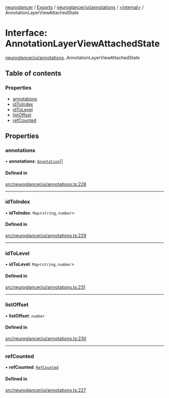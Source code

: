 [neuroglancer](../README.md) / [Exports](../modules.md) / [neuroglancer/ui/annotations](../modules/neuroglancer_ui_annotations.md) / [<internal\>](../modules/neuroglancer_ui_annotations._internal_.md) / AnnotationLayerViewAttachedState

# Interface: AnnotationLayerViewAttachedState

[neuroglancer/ui/annotations](../modules/neuroglancer_ui_annotations.md).[<internal>](../modules/neuroglancer_ui_annotations._internal_.md).AnnotationLayerViewAttachedState

## Table of contents

### Properties

- [annotations](neuroglancer_ui_annotations._internal_.AnnotationLayerViewAttachedState.md#annotations)
- [idToIndex](neuroglancer_ui_annotations._internal_.AnnotationLayerViewAttachedState.md#idtoindex)
- [idToLevel](neuroglancer_ui_annotations._internal_.AnnotationLayerViewAttachedState.md#idtolevel)
- [listOffset](neuroglancer_ui_annotations._internal_.AnnotationLayerViewAttachedState.md#listoffset)
- [refCounted](neuroglancer_ui_annotations._internal_.AnnotationLayerViewAttachedState.md#refcounted)

## Properties

### annotations

• **annotations**: [`Annotation`](../modules/neuroglancer_annotation.md#annotation)[]

#### Defined in

[src/neuroglancer/ui/annotations.ts:228](https://github.com/ActiveBrainAtlas2/neuroglancer/blob/91617476/src/neuroglancer/ui/annotations.ts#L228)

___

### idToIndex

• **idToIndex**: `Map`<`string`, `number`\>

#### Defined in

[src/neuroglancer/ui/annotations.ts:229](https://github.com/ActiveBrainAtlas2/neuroglancer/blob/91617476/src/neuroglancer/ui/annotations.ts#L229)

___

### idToLevel

• **idToLevel**: `Map`<`string`, `number`\>

#### Defined in

[src/neuroglancer/ui/annotations.ts:231](https://github.com/ActiveBrainAtlas2/neuroglancer/blob/91617476/src/neuroglancer/ui/annotations.ts#L231)

___

### listOffset

• **listOffset**: `number`

#### Defined in

[src/neuroglancer/ui/annotations.ts:230](https://github.com/ActiveBrainAtlas2/neuroglancer/blob/91617476/src/neuroglancer/ui/annotations.ts#L230)

___

### refCounted

• **refCounted**: [`RefCounted`](../classes/neuroglancer_util_disposable.RefCounted.md)

#### Defined in

[src/neuroglancer/ui/annotations.ts:227](https://github.com/ActiveBrainAtlas2/neuroglancer/blob/91617476/src/neuroglancer/ui/annotations.ts#L227)
